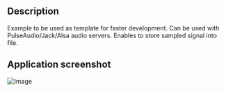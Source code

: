 ## Description
Example to be used as template for faster development.
Can be used with PulseAudio/Jack/Alsa audio servers.
Enables to store sampled signal into file.
## Application screenshot
![Image](../master/img/qt_examp_00_rtaudio.png)
